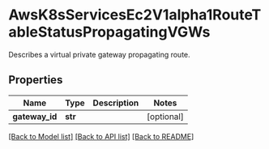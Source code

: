 # AwsK8sServicesEc2V1alpha1RouteTableStatusPropagatingVGWs

Describes a virtual private gateway propagating route.
## Properties
Name | Type | Description | Notes
------------ | ------------- | ------------- | -------------
**gateway_id** | **str** |  | [optional] 

[[Back to Model list]](../README.md#documentation-for-models) [[Back to API list]](../README.md#documentation-for-api-endpoints) [[Back to README]](../README.md)


